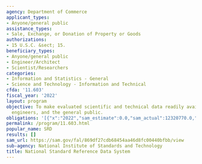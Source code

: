 ```yaml
---
agency: Department of Commerce
applicant_types:
- Anyone/general public
assistance_types:
- Sale, Exchange, or Donation of Property or Goods
authorizations:
- 15 U.S.C. &sect; 15.
beneficiary_types:
- Anyone/general public
- Engineer/Architect
- Scientist/Researchers
categories:
- Information and Statistics - General
- Science and Technology - Information and Technical
cfda: '11.603'
fiscal_year: '2022'
layout: program
objective: To make evaluated scientific and technical data readily available to scientists,
  engineers, and the general public.
obligations: '[{"x":"2022","sam_estimate":0.0,"sam_actual":12320770.0,"usa_spending_actual":0.0},{"x":"2023","sam_estimate":11775000.0,"sam_actual":0.0,"usa_spending_actual":0.0},{"x":"2024","sam_estimate":11775000.0,"sam_actual":0.0,"usa_spending_actual":0.0}]'
permalink: /program/11.603.html
popular_name: SRD
results: []
sam_url: https://sam.gov/fal/869df27cdb68454aa46d8fc00440bfbb/view
sub-agency: National Institute of Standards and Technology
title: National Standard Reference Data System
---
```

